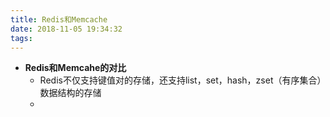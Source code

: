 ```yaml
---
title: Redis和Memcache
date: 2018-11-05 19:34:32
tags:
---
```

- **Redis和Memcahe的对比**
    + Redis不仅支持键值对的存储，还支持list，set，hash，zset（有序集合）数据结构的存储
    +